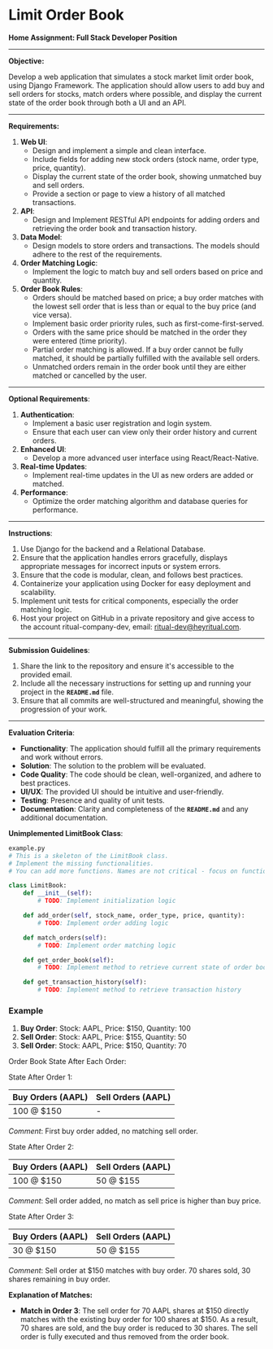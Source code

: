 # Limit Order Book

**Home Assignment: Full Stack Developer Position**

---

**Objective:**

Develop a web application that simulates a stock market limit order book, using Django Framework. The application should allow users to add buy and sell orders for stocks, match orders where possible, and display the current state of the order book through both a UI and an API.

---

**Requirements:**

1. **Web UI**:
    - Design and implement a simple and clean interface.
    - Include fields for adding new stock orders (stock name, order type, price, quantity).
    - Display the current state of the order book, showing unmatched buy and sell orders.
    - Provide a section or page to view a history of all matched transactions.
2. **API**:
    - Design and Implement RESTful API endpoints for adding orders and retrieving the order book and transaction history.
3. **Data Model**:
    - Design models to store orders and transactions. The models should adhere to the rest of the requirements.
4. **Order Matching Logic**:
    - Implement the logic to match buy and sell orders based on price and quantity.
5. **Order Book Rules**:
    - Orders should be matched based on price; a buy order matches with the lowest sell order that is less than or equal to the buy price (and vice versa).
    - Implement basic order priority rules, such as first-come-first-served.
    - Orders with the same price should be matched in the order they were entered (time priority).
    - Partial order matching is allowed. If a buy order cannot be fully matched, it should be partially fulfilled with the available sell orders.
    - Unmatched orders remain in the order book until they are either matched or cancelled by the user.

---

**Optional Requirements**:

1. **Authentication**:
    - Implement a basic user registration and login system.
    - Ensure that each user can view only their order history and current orders.
2. **Enhanced UI**:
    - Develop a more advanced user interface using React/React-Native.
3. **Real-time Updates**:
    - Implement real-time updates in the UI as new orders are added or matched.
4. **Performance**:
    - Optimize the order matching algorithm and database queries for performance.

---

**Instructions**:

1. Use Django for the backend and a Relational Database.
2. Ensure that the application handles errors gracefully, displays appropriate messages for incorrect inputs or system errors.
3. Ensure that the code is modular, clean, and follows best practices.
4. Containerize your application using Docker for easy deployment and scalability.
5. Implement unit tests for critical components, especially the order matching logic.
6. Host your project on GitHub in a private repository and give access to the account ritual-company-dev, email: [ritual-dev@heyritual.com](mailto:ritual-dev@heyritual.com).

---

**Submission Guidelines**:

1. Share the link to the repository and ensure it's accessible to the provided email.
2. Include all the necessary instructions for setting up and running your project in the **`README.md`** file.
3. Ensure that all commits are well-structured and meaningful, showing the progression of your work.

---

**Evaluation Criteria**:

- **Functionality**: The application should fulfill all the primary requirements and work without errors.
- **Solution**: The solution to the problem will be evaluated.
- **Code Quality**: The code should be clean, well-organized, and adhere to best practices.
- **UI/UX**: The provided UI should be intuitive and user-friendly.
- **Testing**: Presence and quality of unit tests.
- **Documentation**: Clarity and completeness of the **`README.md`** and any additional documentation.

**Unimplemented LimitBook Class**:

```python
example.py
# This is a skeleton of the LimitBook class. 
# Implement the missing functionalities. 
# You can add more functions. Names are not critical - focus on functionality.

class LimitBook:
    def __init__(self):
        # TODO: Implement initialization logic

    def add_order(self, stock_name, order_type, price, quantity):
        # TODO: Implement order adding logic

    def match_orders(self):
        # TODO: Implement order matching logic

    def get_order_book(self):
        # TODO: Implement method to retrieve current state of order book

    def get_transaction_history(self):
        # TODO: Implement method to retrieve transaction history

```

### **Example**

1. **Buy Order**: Stock: AAPL, Price: $150, Quantity: 100
2. **Sell Order**: Stock: AAPL, Price: $155, Quantity: 50
3. **Sell Order**: Stock: AAPL, Price: $150, Quantity: 70

Order Book State After Each Order:

State After Order 1:

| Buy Orders (AAPL) | Sell Orders (AAPL) |
| --- | --- |
| 100 @ $150 | - |

*Comment*: First buy order added, no matching sell order.

State After Order 2:

| Buy Orders (AAPL) | Sell Orders (AAPL) |
| --- | --- |
| 100 @ $150 | 50 @ $155 |

*Comment*: Sell order added, no match as sell price is higher than buy price.

State After Order 3:

| Buy Orders (AAPL) | Sell Orders (AAPL) |
| --- | --- |
| 30 @ $150 | 50 @ $155 |

*Comment*: Sell order at $150 matches with buy order. 70 shares sold, 30 shares remaining in buy order.

**Explanation of Matches:**

- **Match in Order 3**: The sell order for 70 AAPL shares at $150 directly matches with the existing buy order for 100 shares at $150. As a result, 70 shares are sold, and the buy order is reduced to 30 shares. The sell order is fully executed and thus removed from the order book.
